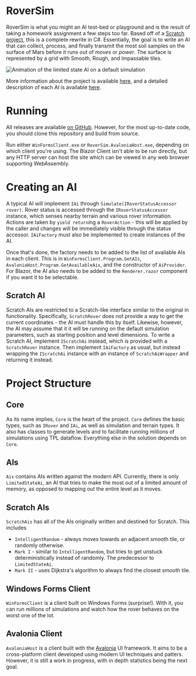 # RoverSim
RoverSim is what you might an AI test-bed or playground and is the result of taking a homework
assignment a few steps too far. Based off of a [Scratch](https://scratch.mit.edu/) [project](),
this is a complete rewrite in C#. Essentially, the goal is to write an AI that can collect,
process, and finally transmit the most soil samples on the surface of Mars before it runs out of
*moves* or *power*. The surface is represented by a grid with Smooth, Rough, and Impassable tiles.

![Animation of the limited state AI on a default simulation](https://ociaw.com/assets/img/rover-ai-fixed-state.apng)

More information about the project is available [here](https://ociaw.com/roversim), and a
detailed description of each AI is available [here](https://ociaw.com/roversim/ai).

# Running
All releases are available [on GitHub](https://github.com/ociaw/RoverSim/releases). However, for
the most up-to-date code, you should clone this repository and build from source.

Run either `WinFormsClient.exe` or `RoverSim.AvaloniaHost.exe`, depending on which client
you're using. The Blazor Client isn't able to be run directly, but any HTTP server can host the
site which can be viewed in any web browser supporting WebAssembly.

# Creating an AI
A typical AI will implement `IAi` through `Simulate(IRoverStatusAccessor rover)`. Rover status is
accessed through the `IRoverStatusAccessor` instance, which senses nearby terrain and various
rover information. Actions are taken by `yield return`ing a `RoverAction` - this will be applied
by the caller and changes will be immediately visible through the status accessor. `IAiFactory`
must also be implemented to create instances of the AI.

Once that's done, the factory needs to be added to the list of available AIs in each client.
This is in `WinFormsClient.Program.GetAIs`, `AvaloniaHost.Program.GetAvailableAis`, and the
constructor of `AiProvider`. For Blazor, the AI also needs to be added to the `Renderer.razor`
component if you want it to be selectable.

## Scratch AI
Scratch AIs are restricted to a Scratch-like interface similar to the original in functionality.
Specifically, `ScratchRover` does not provide a way to get the current coordinates - the AI must
handle this by itself. Likewise, however, the AI may assume that it it will be running on the
default simulation parameters, such as starting position and level dimensions. To write a
Scratch AI, implement `IScratchAi` instead, which is provided with a `ScratchRover` instance.
Then implement `IAiFactory` as usual, but instead wrapping the `IScratchAi` instance with an
instance of `ScratchAiWrapper` and returning it instead.

# Project Structure
## Core
As its name implies, `Core` is the heart of the project. `Core` defines the basic types, such as
`IRover` and `IAi`, as well as simulation and terrain types. It also has classes to generate
levels and to facilitate running millions of simulations using TPL dataflow. Everything else in
the solution depends on `Core`.

## AIs
`Ais` contains AIs written against the modern API. Currently, there is only `LimitedStateAi`, an
AI that tries to make the most out of a limited amount of memory, as opposed to mapping out the
entire level as it moves.

## Scratch AIs
`ScratchAis` has all of the AIs originally written and destined for Scratch. This includes
* `IntelligentRandom` - always moves towards an adjacent smooth tile, or randomly otherwise.
* `Mark I` - similar to `IntelligentRandom`, but tries to get unstuck deterministically instead of
randomly. The predecessor to `LimitedStateAi`.
* `Mark II` - uses Dijkstra's algorithm to always find the closest smooth tile.

## Windows Forms Client
`WinFormsClient` is a client built on Windows Forms (surprise!). With it, you can run millions of
simulations and watch how the rover behaves on the worst one of the lot.

## Avalonia Client
`AvaloniaHost` is a client built with the [Avalonia](http://avaloniaui.net/) UI framework. It aims
to be a cross-platform client developed using modern UI techniques and patters. However, it is
still a work in progress, with in depth statistics being the next goal.
